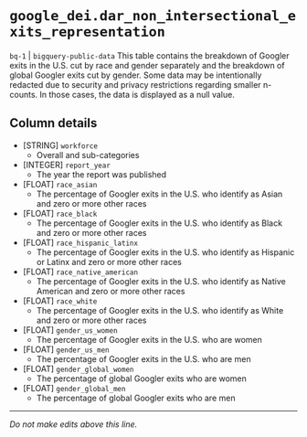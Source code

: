 # `google_dei.dar_non_intersectional_exits_representation`
`bq-1` | `bigquery-public-data`
This table contains the breakdown of Googler exits in the U.S. cut by race and gender separately and the breakdown of global Googler exits cut by gender. Some data may be intentionally redacted due to security and privacy restrictions regarding smaller n-counts. In those cases, the data is displayed as a null value.

## Column details
* [STRING]    `workforce`
  -  Overall and sub-categories
* [INTEGER]   `report_year`
  - The year the report was published
* [FLOAT]     `race_asian`
  - The percentage of Googler exits in the U.S. who identify as Asian and zero or more other races
* [FLOAT]     `race_black`
  - The percentage of Googler exits in the U.S. who identify as Black and zero or more other races
* [FLOAT]     `race_hispanic_latinx`
  - The percentage of Googler exits in the U.S. who identify as Hispanic or Latinx and zero or more other races
* [FLOAT]     `race_native_american`
  - The percentage of Googler exits in the U.S. who identify as Native American and zero or more other races
* [FLOAT]     `race_white`
  - The percentage of Googler exits in the U.S. who identify as White and zero or more other races 
* [FLOAT]     `gender_us_women`
  - The percentage of Googler exits in the U.S. who are women
* [FLOAT]     `gender_us_men`
  - The percentage of Googler exits in the U.S. who are men
* [FLOAT]     `gender_global_women`
  - The percentage of global Googler exits who are women
* [FLOAT]     `gender_global_men`
  - The percentage of global Googler exits who are men

-------------------------------------------------------------------------------
*Do not make edits above this line.*
